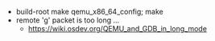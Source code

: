 - build-root
    make qemu_x86_64_config; make
- remote 'g' packet is too long ...
    - https://wiki.osdev.org/QEMU_and_GDB_in_long_mode
    